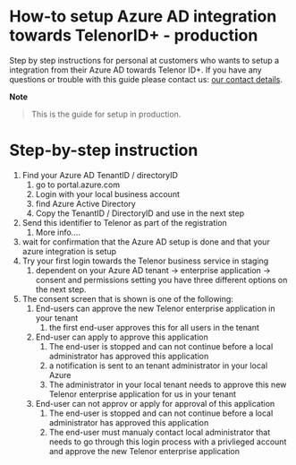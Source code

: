 # How-to setup Azure AD integration towards TelenorID\+ - production

Step by step instructions for personal at customers who wants to setup a integration from their Azure AD towards Telenor ID\+.
If you have any questions or trouble with this guide please contact us: [our contact details](TelenorID_Plus_-_help.md).

__Note__

> This is the guide for setup in production.


# Step-by-step instruction

1. Find your Azure AD TenantID / directoryID
   1. go to portal.azure.com
   2. Login with your local business account
   3. find Azure Active Directory
   4. Copy the TenantID / DirectoryID and use in the next step
2. Send this identifier to Telenor as part of the registration
   1. More info....
3. wait for confirmation that the Azure AD setup is done and that your azure integration is setup
4. Try your first login towards the Telenor business service in staging
   1. dependent on your Azure AD tenant -> enterprise application -> consent and permissions setting you have three different options on the next step.
5. The consent screen that is shown is one of the following:
   1. End-users can approve the new Telenor enterprise application in your tenant
      1. the first end-user approves this for all users in the tenant
   2. End-user can apply to approve this application
      1. The end-user is stopped and can not continue before a local administrator has approved this application
      2. a notification is sent to an tenant administrator in your local Azure
      3. The administrator in your local tenant needs to approve this new Telenor enterprise application for us in your tenant
   3. End-user can not approv or apply for approval of this application
      1. The end-user is stopped and can not continue before a local administrator has approved this application
      2. The end-user must manualy contact local administrator that needs to go through this login process with a privlieged account and approve the new Telenor enterprise application
